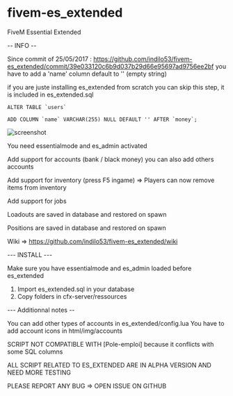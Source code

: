 # fivem-es_extended
FiveM Essential Extended

-- INFO --

Since commit of 25/05/2017 : https://github.com/indilo53/fivem-es_extended/commit/39e033120c6b9d037b29d66e95697ad9756ee2bf you have to add a 'name' column default to '' (empty string)

if you are juste installing es_extended from scratch you can skip this step, it is included in es_extended.sql

```
ALTER TABLE `users` 

ADD COLUMN `name` VARCHAR(255) NULL DEFAULT '' AFTER `money`;
```

![screenshot](http://gta-metropolis.ml/Files/Image/Acceuil.jpg)

You need essentialmode and es_admin activated

Add support for accounts (bank / black money) you can also add others accounts

Add support for inventory (press F5 ingame) => Players can now remove items from inventory

Add support for jobs

Loadouts are saved in database and restored on spawn

Positions are saved in database and restored on spawn

Wiki => https://github.com/indilo53/fivem-es_extended/wiki

--- INSTALL ---

Make sure you have essentialmode and es_admin loaded before es_extended

1) Import es_extended.sql in your database
2) Copy folders in cfx-server/ressources

--- Additionnal notes --

You can add other types of accounts in es_extended/config.lua
You have to add account icons in html/img/accounts

SCRIPT NOT COMPATIBLE WITH [Pole-emploi] because it conflicts with some SQL columns

ALL SCRIPT RELATED TO ES_EXTENDED ARE IN ALPHA VERSION AND NEED MORE TESTING

PLEASE REPORT ANY BUG => OPEN ISSUE ON GITHUB
